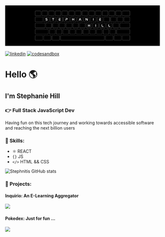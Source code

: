 ![stephanie hill in keyboard outline](https://github.com/stephnitis/stephnitis/blob/main/github-banner.png)

[<img src='https://cdn.jsdelivr.net/npm/simple-icons@3.0.1/icons/linkedin.svg' alt='linkedin' height='40'>](https://www.linkedin.com/in/stephnihill/) [<img src='https://cdn.jsdelivr.net/npm/simple-icons@3.0.1/icons/codesandbox.svg' alt='codesandbox' height='40'>](https://codesandbox.io/u/stephnitis)  
<!-- [<img src='https://cdn.jsdelivr.net/npm/simple-icons@3.0.1/icons/instagram.svg' alt='instagram' height='40'>](https://www.instagram.com/stephnitis/) -->

# Hello 🌎

## I'm Stephanie Hill

### 👉  Full Stack JavaScript Dev

Having fun on this tech journey and working towards accessible software and reaching the next billion users

### 💾 Skills: 

- ⚛️ REACT 
- `{}` JS
- `</>` HTML && CSS

![Stephnitis GitHub stats](https://github-readme-stats.vercel.app/api?username=stephnitis&show_icons=true&theme=nightowl) 

### 💾 Projects:

#### Inquirio: An E-Learning Aggregator
<img src="https://github.com/stephnitis/stephnitis/blob/main/inquirio.gif" width="400">

#### Pokedex: Just for fun ...
<img src="https://github.com/stephnitis/stephnitis/blob/main/Pokedex_demo.gif" width="300">
